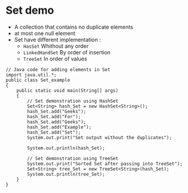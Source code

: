 # Set demo 
* A collection that contains no duplicate elements
* at most one null element
* Set have different implementation :
    * <Code>HasSet</code> Whithout any order
    * <Code>LinkedHandSet</code> By order of insertion
    * <Code>TreeSet</code> In order of values
```
// Java code for adding elements in Set 
import java.util.*; 
public class Set_example 
{ 
    public static void main(String[] args) 
    { 
        // Set demonstration using HashSet 
        Set<String> hash_Set = new HashSet<String>(); 
        hash_Set.add("Geeks"); 
        hash_Set.add("For"); 
        hash_Set.add("Geeks"); 
        hash_Set.add("Example"); 
        hash_Set.add("Set"); 
        System.out.print("Set output without the duplicates"); 
  
        System.out.println(hash_Set); 
  
        // Set demonstration using TreeSet 
        System.out.print("Sorted Set after passing into TreeSet"); 
        Set<String> tree_Set = new TreeSet<String>(hash_Set); 
        System.out.println(tree_Set); 
    } 
} 
```